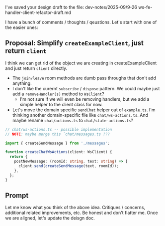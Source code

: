 
I've saved your design draft to the file: dev-notes/2025-09/9-26 ws-fe-handler-client-refactor-draft.md

I have a bunch of comments / thoughts / qeustions. Let's start with one of the easier ones:

## Proposal: Simplify `createExampleClient`, just return `client`

I think we can get rid of the object we are creating in createExampleClient and just return `client` directly.

* The `join/leave` room methods are dumb pass throughs that don't add anything.
* I don't like the curernt `subscribe` / `dispose` pattern. We could maybe just add a `removeHandler(s)` method to `WsClient`?
  - I'm not sure if we will even be removing handlers, but we add a simple helper to the client class for now.
* Let's move the domain specific `sendChat` helper out of `example.ts`. I'm thinking another domain-specific file like `chat/ws-actions.ts`. And maybe rename `chat/actions.ts` to `chat/state-actions.ts`?

```ts
// chat/ws-actions.ts -- possible implementation
// NOTE: maybe merge this `chat/messages.ts ???

import { createSendMessage } from './messages';

function createChatWsActions(client: WsClient) {
  return {
    postNewMessage: (roomId: string, text: string) => {
      client.send(createSendMessage(text, roomId));
    },
  };
}
```

## Prompt

Let me know what you think of the above idea. Critiques / concerns, additional related improvements, etc. Be honest and don't flatter me. Once we are aligned, let's update the deisgn doc.
